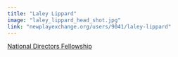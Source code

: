 ```yaml
---
title: "Laley Lippard"
image: "laley_lippard_head_shot.jpg"
link: "newplayexchange.org/users/9041/laley-lippard"
---
```


[National Directors Fellowship](/affiliated-artists/national-directors-fellowship)
